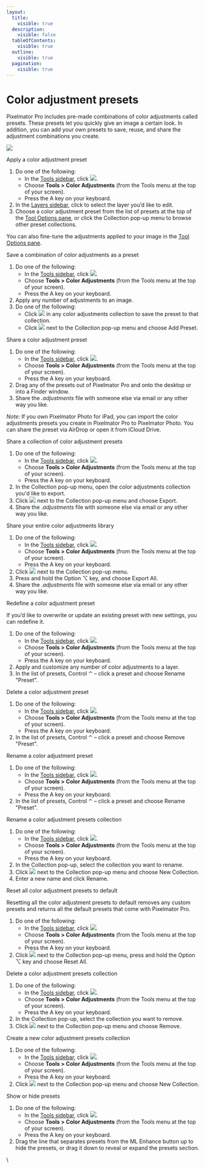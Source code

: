```yaml
---
layout:
  title:
    visible: true
  description:
    visible: false
  tableOfContents:
    visible: true
  outline:
    visible: true
  pagination:
    visible: true
---
```


# Color adjustment presets

Pixelmator Pro includes pre-made combinations of color adjustments called presets. These presets let you quickly give an image a certain look. In addition, you can add your own presets to save, reuse, and share the adjustment combinations you create.

![](https://help.pixelmator.com/pixelmator-pro/3.5/assets/English/1655133484000.jpeg)

Apply a color adjustment preset

1. Do one of the following:
   * In the [Tools sidebar](https://www.pixelmator.com/support/guide/pixelmator-pro/#glossary), click ![](https://help.pixelmator.com/pixelmator-pro/3.5/assets/English/1581000192000.png).
   * Choose **Tools > Color Adjustments** (from the Tools menu at the top of your screen).
   * Press the A key on your keyboard.
2. In the [Layers sidebar](https://www.pixelmator.com/support/guide/pixelmator-pro/#glossary), click to select the layer you’d like to edit.
3. Choose a color adjustment preset from the list of presets at the top of the [Tool Options pane](https://www.pixelmator.com/support/guide/pixelmator-pro/#glossary), or click the Collection pop-up menu to browse other preset collections.

You can also fine-tune the adjustments applied to your image in the [Tool Options pane](https://www.pixelmator.com/support/guide/pixelmator-pro/#glossary).

Save a combination of color adjustments as a preset

1. Do one of the following:
   * In the [Tools sidebar](https://www.pixelmator.com/support/guide/pixelmator-pro/#glossary), click ![](https://help.pixelmator.com/pixelmator-pro/3.5/assets/English/1581000192000.png).
   * Choose **Tools > Color Adjustments** (from the Tools menu at the top of your screen).
   * Press the A key on your keyboard.
2. Apply any number of adjustments to an image.
3. Do one of the following:
   * Click ![](https://help.pixelmator.com/pixelmator-pro/3.5/assets/English/1579274394000.png) in any color adjustments collection to save the preset to that collection.
   * Click ![](https://help.pixelmator.com/pixelmator-pro/3.5/assets/English/1603810631000.png) next to the Collection pop-up menu and choose Add Preset.

Share a color adjustment preset

1. Do one of the following:
   * In the [Tools sidebar](https://www.pixelmator.com/support/guide/pixelmator-pro/#glossary), click ![](https://help.pixelmator.com/pixelmator-pro/3.5/assets/English/1581000192000.png).
   * Choose **Tools > Color Adjustments** (from the Tools menu at the top of your screen).
   * Press the A key on your keyboard.
2. Drag any of the presets out of Pixelmator Pro and onto the desktop or into a Finder window.
3. Share the _.adjustments_ file with someone else via email or any other way you like.

_Note:_ If you own Pixelmator Photo for iPad, you can import the color adjustments presets you create in Pixelmator Pro to Pixelmator Photo. You can share the preset via AirDrop or open it from iCloud Drive.

Share a collection of color adjustment presets

1. Do one of the following:
   * In the [Tools sidebar](https://www.pixelmator.com/support/guide/pixelmator-pro/#glossary), click ![](https://help.pixelmator.com/pixelmator-pro/3.5/assets/English/1581000192000.png).
   * Choose **Tools > Color Adjustments** (from the Tools menu at the top of your screen).
   * Press the A key on your keyboard.
2. In the Collection pop-up menu, open the color adjustments collection you'd like to export.
3. Click ![](https://help.pixelmator.com/pixelmator-pro/3.5/assets/English/1603810631000.png) next to the Collection pop-up menu and choose Export.
4. Share the _.adjustments_ file with someone else via email or any other way you like.

Share your entire color adjustments library

1. Do one of the following:
   * In the [Tools sidebar](https://www.pixelmator.com/support/guide/pixelmator-pro/#glossary), click ![](https://help.pixelmator.com/pixelmator-pro/3.5/assets/English/1581000192000.png).
   * Choose **Tools > Color Adjustments** (from the Tools menu at the top of your screen).
   * Press the A key on your keyboard.
2. Click ![](https://help.pixelmator.com/pixelmator-pro/3.5/assets/English/1603810631000.png) next to the Collection pop-up menu.
3. Press and hold the Option ⌥ key, and choose Export All.
4. Share the _.adjustments_ file with someone else via email or any other way you like.

Redefine a color adjustment preset

If you’d like to overwrite or update an existing preset with new settings, you can redefine it.

1. Do one of the following:
   * In the [Tools sidebar](https://www.pixelmator.com/support/guide/pixelmator-pro/#glossary), click ![](https://help.pixelmator.com/pixelmator-pro/3.5/assets/English/1581000192000.png).
   * Choose **Tools > Color Adjustments** (from the Tools menu at the top of your screen).
   * Press the A key on your keyboard.
2. Apply and customize any number of color adjustments to a layer.
3. In the list of presets, Control ⌃ – click a preset and choose Rename "Preset".

Delete a color adjustment preset

1. Do one of the following:
   * In the [Tools sidebar](https://www.pixelmator.com/support/guide/pixelmator-pro/#glossary), click ![](https://help.pixelmator.com/pixelmator-pro/3.5/assets/English/1581000192000.png).
   * Choose **Tools > Color Adjustments** (from the Tools menu at the top of your screen).
   * Press the A key on your keyboard.
2. In the list of presets, Control ⌃ – click a preset and choose Remove "Preset".

Rename a color adjustment preset

1. Do one of the following:
   * In the [Tools sidebar](https://www.pixelmator.com/support/guide/pixelmator-pro/#glossary), click ![](https://help.pixelmator.com/pixelmator-pro/3.5/assets/English/1581000192000.png).
   * Choose **Tools > Color Adjustments** (from the Tools menu at the top of your screen).
   * Press the A key on your keyboard.
2. In the list of presets, Control ⌃ – click a preset and choose Rename "Preset".

Rename a color adjustment presets collection

1. Do one of the following:
   * In the [Tools sidebar](https://www.pixelmator.com/support/guide/pixelmator-pro/#glossary), click ![](https://help.pixelmator.com/pixelmator-pro/3.5/assets/English/1581000192000.png).
   * Choose **Tools > Color Adjustments** (from the Tools menu at the top of your screen).
   * Press the A key on your keyboard.
2. In the Collection pop-up, select the collection you want to rename.
3. Click ![](https://help.pixelmator.com/pixelmator-pro/3.5/assets/English/1603810631000.png) next to the Collection pop-up menu and choose New Collection.
4. Enter a new name and click Rename.

Reset all color adjustment presets to default

Resetting all the color adjustment presets to default removes any custom presets and returns all the default presets that come with Pixelmator Pro.

1. Do one of the following:
   * In the [Tools sidebar](https://www.pixelmator.com/support/guide/pixelmator-pro/#glossary), click ![](https://help.pixelmator.com/pixelmator-pro/3.5/assets/English/1581000192000.png).
   * Choose **Tools > Color Adjustments** (from the Tools menu at the top of your screen).
   * Press the A key on your keyboard.
2. Click ![](https://help.pixelmator.com/pixelmator-pro/3.5/assets/English/1603810631000.png) next to the Collection pop-up menu, press and hold the Option ⌥ key and choose Reset All.

Delete a color adjustment presets collection

1. Do one of the following:
   * In the [Tools sidebar](https://www.pixelmator.com/support/guide/pixelmator-pro/#glossary), click ![](https://help.pixelmator.com/pixelmator-pro/3.5/assets/English/1581000192000.png).
   * Choose **Tools > Color Adjustments** (from the Tools menu at the top of your screen).
   * Press the A key on your keyboard.
2. In the Collection pop-up, select the collection you want to remove.
3. Click ![](https://help.pixelmator.com/pixelmator-pro/3.5/assets/English/1603810631000.png) next to the Collection pop-up menu and choose Remove.

Create a new color adjustment presets collection

1. Do one of the following:
   * In the [Tools sidebar](https://www.pixelmator.com/support/guide/pixelmator-pro/#glossary), click ![](https://help.pixelmator.com/pixelmator-pro/3.5/assets/English/1581000192000.png).
   * Choose **Tools > Color Adjustments** (from the Tools menu at the top of your screen).
   * Press the A key on your keyboard.
2. Click ![](https://help.pixelmator.com/pixelmator-pro/3.5/assets/English/1603810631000.png) next to the Collection pop-up menu and choose New Collection.

Show or hide presets

1. Do one of the following:
   * In the [Tools sidebar](https://www.pixelmator.com/support/guide/pixelmator-pro/#glossary), click ![](https://help.pixelmator.com/pixelmator-pro/3.5/assets/English/1581000192000.png).
   * Choose **Tools > Color Adjustments** (from the Tools menu at the top of your screen).
   * Press the A key on your keyboard.
2. Drag the line that separates presets from the ML Enhance button up to hide the presets, or drag it down to reveal or expand the presets section.

\

